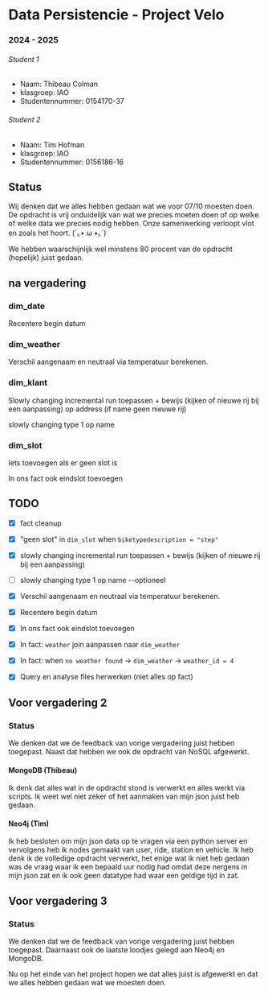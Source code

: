 #   Data Persistencie - Project Velo
### 2024 - 2025
####
###### Student 1
* Naam: Thibeau Colman
* klasgroep: IAO
* Studentennummer: 0154170-37
###### Student 2
* Naam: Tim Hofman
* klasgroep: IAO
* Studentennummer: 0156186-16


## Status
Wij denken dat we alles hebben gedaan wat we voor 07/10 moesten doen.
De opdracht is vrij onduidelijk van wat we precies moeten doen of op welke of welke data we precies nodig hebben.
Onze samenwerking verloopt vlot en zoals het hoort. (´｡• ω •｡`)

We hebben waarschijnlijk wel minstens 80 procent van de opdracht (hopelijk) juist gedaan.


## na vergadering
### dim_date
Recentere begin datum

### dim_weather
Verschil aangenaam en neutraal via temperatuur berekenen.

### dim_klant
Slowly changing incremental run toepassen + bewijs (kijken of nieuwe rij bij een aanpassing)
op address (if name geen nieuwe rij)

slowly changing type 1 op name

### dim_slot
Iets toevoegen als er geen slot is

In ons fact ook eindslot toevoegen


## TODO
- [x] fact cleanup 
- [x] "geen slot" in `dim_slot` when `biketypedescription = "step"` 
- [x] slowly changing incremental run toepassen + bewijs (kijken of nieuwe rij bij een aanpassing)
- [ ] slowly changing type 1 op name --optioneel
- [x] Verschil aangenaam en neutraal via temperatuur berekenen.
- [x] Recentere begin datum
- [x] In ons fact ook eindslot toevoegen
- [x] In fact: `weather` join aanpassen naar `dim_weather`
- [x] In fact: when `no weather found` -> `dim_weather` -> `weather_id = 4`
- [x] Query en analyse files herwerken (niet alles op fact)



## Voor vergadering 2
### Status
We denken dat we de feedback van vorige vergadering juist hebben toegepast.
Naast dat hebben we ook de opdracht van NoSQL afgewerkt.

#### MongoDB (Thibeau)
Ik denk dat alles wat in de opdracht stond is verwerkt en alles werkt via scripts.
Ik weet wel niet zeker of het aanmaken van mijn json juist heb gedaan.

#### Neo4j (Tim)
Ik heb besloten om mijn json data op te vragen via een python server en vervolgens heb ik nodes gemaakt van user, ride, station en vehicle.
Ik heb denk ik de volledige opdracht verwerkt, het enige wat ik niet heb gedaan was de vraag waar ik een bepaald uur nodig had omdat deze nergens in mijn json zat en ik ook geen datatype had waar een geldige tijd in zat.



## Voor vergadering 3
### Status
We denken dat we de feedback van vorige vergadering juist hebben toegepast.
Daarnaast ook de laatste loodjes gelegd aan Neo4j en MongoDB.

Nu op het einde van het project hopen we dat alles juist is afgewerkt en dat we alles hebben gedaan wat we moesten doen.
